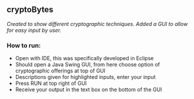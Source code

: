 ## cryptoBytes

*Created to show different cryptographic techniques. Added a GUI to allow for easy input by user.*

### How to run:
* Open with IDE, this was specifically developed in Eclipse
* Should open a Java Swing GUI, from here choose option of cryptographic offerings at top of GUI
* Descriptions given for highlighted inputs, enter your input
* Press RUN at top right of GUI
* Receive your output in the text box on the bottom of the GUI
